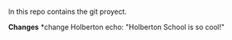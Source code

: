 In this repo contains the git proyect.

**Changes**
*change Holberton echo: "Holberton School is so cool!"
